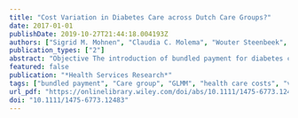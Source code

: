 ```yaml
---
title: "Cost Variation in Diabetes Care across Dutch Care Groups?"
date: 2017-01-01
publishDate: 2019-10-27T21:44:18.004193Z
authors: ["Sigrid M. Mohnen", "Claudia C. Molema", "Wouter Steenbeek", "Michael J. van den Berg", "Simone R. de Bruin", "Caroline A. Baan", "Jeroen N. Struijs"]
publication_types: ["2"]
abstract: "Objective The introduction of bundled payment for diabetes care in the Netherlands led to the origination of care groups. This study explored to what extent variation in health care costs per patient can be attributed to the performance of care groups. Furthermore, the commonly applied simple mean aggregation was compared with the more advanced generalized linear mixed model (GLMM) to benchmark health care costs per patient between care groups. Data Source Dutch 2009 nationwide insurance claims data of diabetes type 2 patients (104,544 patients, 50 care groups). Study Design Both a simple mean aggregation and a GLMM approach was applied to rank care groups, using two different health care costs variables: total treatment health care costs and diabetes-specific specialist care costs per diabetes patient. Principal Findings Care groups varied slightly in the first and mainly in the second indicator. Care group variation was not explained by composition. Although the ranking methods were correlated, some care groups’ rank positions differed, with consequences on the top-10 and the low-10 positions. Conclusions Differences between care groups exist when an appropriate indicator and a sophisticated aggregation technique is used. Currently applied benchmarking may have unfair consequences for some care groups."
featured: false
publication: "*Health Services Research*"
tags: ["bundled payment", "Care group", "GLMM", "health care costs", "variation", "Vektis"]
url_pdf: "https://onlinelibrary.wiley.com/doi/abs/10.1111/1475-6773.12483"
doi: "10.1111/1475-6773.12483"
---
```


